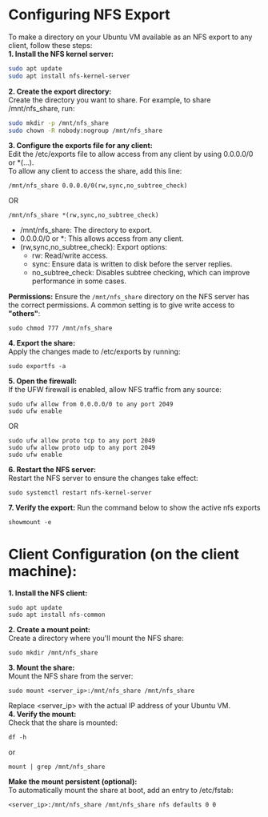 # Configuring NFS Export
To make a directory on your Ubuntu VM available as an NFS export to any client, follow these steps:  
**1\. Install the NFS kernel server:**

```bash
sudo apt update
sudo apt install nfs-kernel-server
```

**2\. Create the export directory:**  
Create the directory you want to share. For example, to share /mnt/nfs_share, run:

```bash
sudo mkdir -p /mnt/nfs_share  
sudo chown -R nobody:nogroup /mnt/nfs_share
```

**3\. Configure the exports file for any client:**  
Edit the /etc/exports file to allow access from any client by using 0.0.0.0/0 or \*(...).  
To allow any client to access the share, add this line:

```
/mnt/nfs_share 0.0.0.0/0(rw,sync,no_subtree_check)
```

OR

```
/mnt/nfs_share *(rw,sync,no_subtree_check)
```

- /mnt/nfs_share: The directory to export.
- 0.0.0.0/0 or \*: This allows access from any client.
- (rw,sync,no_subtree_check): Export options:
    - rw: Read/write access.
    - sync: Ensure data is written to disk before the server replies.
    - no_subtree_check: Disables subtree checking, which can improve performance in some cases.

**Permissions:** Ensure the `/mnt/nfs_share` directory on the NFS server has the correct permissions. A common setting is to give write access to **"others"**:

```
sudo chmod 777 /mnt/nfs_share
```

**4\. Export the share:**  
Apply the changes made to /etc/exports by running:

```
sudo exportfs -a
```

**5\. Open the firewall:**  
If the UFW firewall is enabled, allow NFS traffic from any source:

```
sudo ufw allow from 0.0.0.0/0 to any port 2049  
sudo ufw enable
```

OR

```
sudo ufw allow proto tcp to any port 2049  
sudo ufw allow proto udp to any port 2049  
sudo ufw enable
```

**6\. Restart the NFS server:**  
Restart the NFS server to ensure the changes take effect:

```
sudo systemctl restart nfs-kernel-server
```

**7\. Verify the export:**
Run the command below to show the active nfs exports

```
showmount -e
```

# Client Configuration (on the client machine):
**1\. Install the NFS client:**

```
sudo apt update  
sudo apt install nfs-common
```

**2\. Create a mount point:**  
Create a directory where you'll mount the NFS share:

```
sudo mkdir /mnt/nfs_share
```

**3\. Mount the share:**  
Mount the NFS share from the server:

```
sudo mount <server_ip>:/mnt/nfs_share /mnt/nfs_share
```

Replace &lt;server_ip&gt; with the actual IP address of your Ubuntu VM.  
**4\. Verify the mount:**  
Check that the share is mounted:

```
df -h
```

or

```
mount | grep /mnt/nfs_share
```

**Make the mount persistent (optional):**  
To automatically mount the share at boot, add an entry to /etc/fstab:

```
<server_ip>:/mnt/nfs_share /mnt/nfs_share nfs defaults 0 0
```
